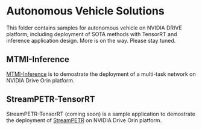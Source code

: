 # Autonomous Vehicle Solutions
This folder contains samples for autonomous vehicle on NVIDIA DRIVE platform, including deployment of SOTA methods with TensorRT and inference application design. More is on the way. Please stay tuned.

## MTMI-Inference
[MTMI-Inference](./mtmi/) is to demostrate the deployment of a multi-task network on NVIDIA Drive Orin platform. 

## StreamPETR-TensorRT
StreamPETR-TensorRT (coming soon) is a sample application to demostrate the deployment of [StreamPETR](https://github.com/exiawsh/StreamPETR/tree/main) on NVIDIA Drive Orin platform. 
